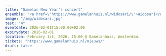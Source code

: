 ```yaml
---
title: "Gamelan New Year's concert"
ensemble: "<a href=\"https://www.gamelanhuis.nl/widosari/\">Widosari</a>"
image: "/img/widosari.jpg"
test: "4"
eventdate: 2026-02-01T15:00:00+02:00
expirydate: 2026-02-01
location: February 1st, 2026, 15:00 @ Gamelanhuis, Amsterdam.
tickets: "https://www.gamelanhuis.nl/nieuws/"
draft: false
---
```


